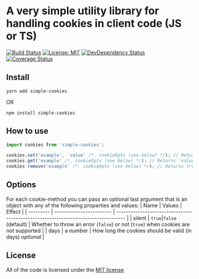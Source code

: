 # A very simple utility library for handling cookies in client code (JS or TS)
[![Build Status](https://img.shields.io/travis/Lapanti/simple-cookies/master.svg?style=flat-square)](https://travis-ci.org/Lapanti/simple-cookies) [![License: MIT](https://img.shields.io/badge/License-MIT-yellow.svg?style=flat-square)](https://opensource.org/licenses/MIT) [![DevDependency Status](https://img.shields.io/david/dev/lapanti/simple-cookies.svg?style=flat-square)](https://david-dm.org/lapanti/simple-cookies?type=dev) [![Coverage Status](https://img.shields.io/coveralls/Lapanti/simple-cookies/master.svg?style=flat-square)](https://coveralls.io/github/Lapanti/simple-cookies?branch=master)

## Install

```
yarn add simple-cookies
```
OR
```
npm install simple-cookies
```

## How to use

```typescript
import cookies from 'simple-cookies';

cookies.set('example', 'value' /*, cookieOpts (see below) */); // Return true if cookies are supported
cookies.get('example' /*, cookieOpts (see below) */); // Returns 'value' if cookies are supported
cookies.remove('example' /*, cookieOpts (see below) */); // Returns true if cookies are supported
```

## Options
For each cookie-method you can pass an optional last argument that is an object with any of the following properties and values:
| Name      | Values                   | Effect                                                                             |
| --------- | ------------------------ | ---------------------------------------------------------------------------------- |
| silent    | `true`|`false` (default) | Whether to throw an error (`false`) or not (`true`) when cookies are not supported | 
| days      | a number                 | How long the cookies should be valid (in days) *optional*                          |

## License
All of the code is licensed under the [MIT license](LICENSE)
